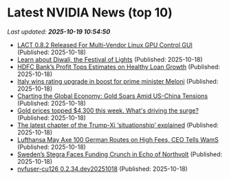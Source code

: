 # Latest NVIDIA News (top 10)
_Last updated: **2025-10-19 10:54:50**_

- [LACT 0.8.2 Released For Multi-Vendor Linux GPU Control GUI](https://www.phoronix.com/news/LACT-0.8.2-Released) (Published: 2025-10-18)
- [Learn about Diwali, the Festival of Lights](https://biztoc.com/x/3a5bc64d3d39c69a) (Published: 2025-10-18)
- [HDFC Bank’s Profit Tops Estimates on Healthy Loan Growth](https://biztoc.com/x/84abbd90c30e5ee2) (Published: 2025-10-18)
- [Italy wins rating upgrade in boost for prime minister Meloni](https://biztoc.com/x/233431580baa0408) (Published: 2025-10-18)
- [Charting the Global Economy: Gold Soars Amid US-China Tensions](https://biztoc.com/x/055a48dfd82d2c02) (Published: 2025-10-18)
- [Gold prices topped $4,300 this week. What's driving the surge?](https://biztoc.com/x/9930138d4a8842c8) (Published: 2025-10-18)
- [The latest chapter of the Trump-Xi ‘situationship’ explained](https://biztoc.com/x/44ba0e9cc7a65b55) (Published: 2025-10-18)
- [Lufthansa May Axe 100 German Routes on High Fees, CEO Tells WamS](https://biztoc.com/x/cb4a8bb2fce14fc7) (Published: 2025-10-18)
- [Sweden’s Stegra Faces Funding Crunch in Echo of Northvolt](https://biztoc.com/x/7028fdd9ebc410a7) (Published: 2025-10-18)
- [nvfuser-cu126 0.2.34.dev20251018](https://pypi.org/project/nvfuser-cu126/0.2.34.dev20251018/) (Published: 2025-10-18)
